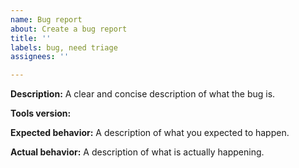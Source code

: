 ```yaml
---
name: Bug report
about: Create a bug report
title: ''
labels: bug, need triage
assignees: ''

---
```


<!--- Before opening up a new bug report, please make sure to check for similar existing issues -->

**Description:**
A clear and concise description of what the bug is.

**Tools version:**
<!--- Please specify versions of node and package manager (npm, yarn, pnpm and etc)-->

**Expected behavior:**
A description of what you expected to happen.

**Actual behavior:**
A description of what is actually happening.
